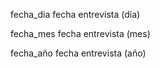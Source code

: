fecha_dia	fecha entrevista (día)

fecha_mes	fecha entrevista (mes)

fecha_año	fecha entrevista (año)
